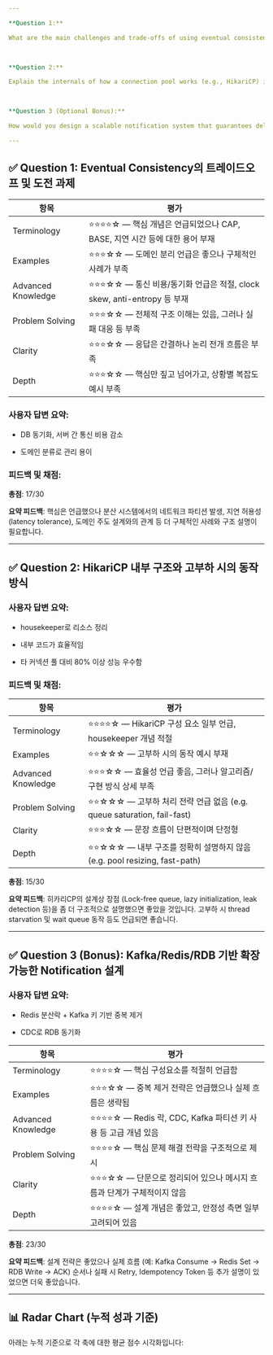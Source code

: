 ```yaml
---

**Question 1:**

What are the main challenges and trade-offs of using eventual consistency in distributed systems, particularly in microservice architectures?

  

**Question 2:**

Explain the internals of how a connection pool works (e.g., HikariCP) in a Spring Boot application and its interaction with the underlying database during high traffic scenarios.

  

**Question 3 (Optional Bonus):**

How would you design a scalable notification system that guarantees delivery and deduplication, using Kafka, Redis, and a relational database?

---
```


## **✅ Question 1: Eventual Consistency의 트레이드오프 및 도전 과제**


| **항목**             | **평가**                                                  |
| ------------------ | ------------------------------------------------------- |
| Terminology        | ⭐⭐⭐⭐☆ — 핵심 개념은 언급되었으나 CAP, BASE, 지연 시간 등에 대한 용어 부재      |
| Examples           | ⭐⭐⭐☆☆ — 도메인 분리 언급은 좋으나 구체적인 사례가 부족                      |
| Advanced Knowledge | ⭐⭐⭐☆☆ — 통신 비용/동기화 언급은 적절, clock skew, anti-entropy 등 부재 |
| Problem Solving    | ⭐⭐⭐☆☆ — 전체적 구조 이해는 있음, 그러나 실패 대응 등 부족                   |
| Clarity            | ⭐⭐⭐☆☆ — 응답은 간결하나 논리 전개 흐름은 부족                           |
| Depth              | ⭐⭐⭐☆☆ — 핵심만 짚고 넘어가고, 상황별 복잡도 예시 부족                      |
  

### **사용자 답변 요약:**

- DB 동기화, 서버 간 통신 비용 감소
    
- 도메인 분류로 관리 용이
    

  

### **피드백 및 채점:**
**총점**: 17/30

**요약 피드백**: 핵심은 언급했으나 분산 시스템에서의 네트워크 파티션 발생, 지연 허용성(latency tolerance), 도메인 주도 설계와의 관계 등 더 구체적인 사례와 구조 설명이 필요합니다.

---

## **✅ Question 2: HikariCP 내부 구조와 고부하 시의 동작 방식**

  

### **사용자 답변 요약:**

- housekeeper로 리소스 정리
    
- 내부 코드가 효율적임
    
- 타 커넥션 풀 대비 80% 이상 성능 우수함
    

  

### **피드백 및 채점:**
| **항목**             | **평가**                                                     |
| ------------------ | ---------------------------------------------------------- |
| Terminology        | ⭐⭐⭐⭐☆ — HikariCP 구성 요소 일부 언급, housekeeper 개념 적절            |
| Examples           | ⭐⭐☆☆☆ — 고부하 시의 동작 예시 부재                                    |
| Advanced Knowledge | ⭐⭐⭐☆☆ — 효율성 언급 좋음, 그러나 알고리즘/구현 방식 상세 부족                    |
| Problem Solving    | ⭐⭐☆☆☆ — 고부하 처리 전략 언급 없음 (e.g. queue saturation, fail-fast) |
| Clarity            | ⭐⭐⭐☆☆ — 문장 흐름이 단편적이며 단정형                                   |
| Depth              | ⭐⭐☆☆☆ — 내부 구조를 정확히 설명하지 않음 (e.g. pool resizing, fast-path) |
**총점**: 15/30

**요약 피드백**: 히카리CP의 설계상 장점 (Lock-free queue, lazy initialization, leak detection 등)을 좀 더 구조적으로 설명했으면 좋았을 것입니다. 고부하 시 thread starvation 및 wait queue 동작 등도 언급되면 좋습니다.

---

## **✅ Question 3 (Bonus): Kafka/Redis/RDB 기반 확장 가능한 Notification 설계**

  

### **사용자 답변 요약:**

- Redis 분산락 + Kafka 키 기반 중복 제거
    
- CDC로 RDB 동기화

| **항목**             | **평가**                                          |
| ------------------ | ----------------------------------------------- |
| Terminology        | ⭐⭐⭐⭐☆ — 핵심 구성요소를 적절히 언급함                        |
| Examples           | ⭐⭐⭐☆☆ — 중복 제거 전략은 언급했으나 실제 흐름은 생략됨              |
| Advanced Knowledge | ⭐⭐⭐⭐☆ — Redis 락, CDC, Kafka 파티션 키 사용 등 고급 개념 있음 |
| Problem Solving    | ⭐⭐⭐⭐☆ — 핵심 문제 해결 전략을 구조적으로 제시                   |
| Clarity            | ⭐⭐⭐☆☆ — 단문으로 정리되어 있으나 메시지 흐름과 단계가 구체적이지 않음      |
| Depth              | ⭐⭐⭐⭐☆ — 설계 개념은 좋았고, 안정성 측면 일부 고려되어 있음           |
**총점**: 23/30

**요약 피드백**: 설계 전략은 좋았으나 실제 흐름 (예: Kafka Consume → Redis Set → RDB Write → ACK) 순서나 실패 시 Retry, Idempotency Token 등 추가 설명이 있었으면 더욱 좋았습니다.

---

## **📊 Radar Chart (누적 성과 기준)**

  

아래는 누적 기준으로 각 축에 대한 평균 점수 시각화입니다: